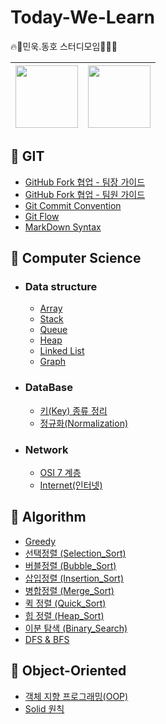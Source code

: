 # Today-We-Learn
:fire::memo:민욱.동호 스터디모임👨‍💻:fire:

| [<img src="https://user-images.githubusercontent.com/96968834/212670411-13cf791f-4629-46fe-8061-469189bdfbcc.jpg" width="100">](https://github.com/minwoogi)| [<img src="https://user-images.githubusercontent.com/96968834/212670363-ae5dbf8f-dc1a-41b2-a08e-21a6f5f345b1.jpg" width="100">](https://github.com/hamfan524) | 
| :-----------------------------------: | :---------------------------------------: |

## 📌 GIT

- [GitHub Fork 협업 - 팀장 가이드](./Git/깃-협업-팀장.md)
- [GitHub Fork 협업 - 팀원 가이드](./Git/깃-협업-팀원.md)
- [Git Commit Convention](./Git/커밋컨벤션.md)
- [Git Flow](./Git/Git-Flow.md)
- [MarkDown Syntax](./Git/MarkDown.md)

## 📌 Computer Science

- ### Data structure
    - [Array](./Computer%20Science/Data%20Structure/Array.md)
    - [Stack](./Computer%20Science/Data%20Structure/Stack.md)
    - [Queue](./Computer%20Science/Data%20Structure/Queue.md)
    - [Heap](./Computer%20Science/Data%20Structure/Heap.md)
    - [Linked List](./Computer%20Science/Data%20Structure/LinkedList.md)
    - [Graph](./Computer%20Science/Data%20Structure/Graph.md)

- ### DataBase
    - [키(Key) 종류 정리](./Computer%20Science/DataBase/DB_Key.md)
    - [정규화(Normalization)](./Computer%20Science/DataBase/Normalization.md)

- ### Network
    - [OSI 7 계층](./Computer%20Science/Network/OSI_7_Layer.md)
    - [Internet(인터넷)](./Computer%20Science/Network/Internet.md)


## 📌 Algorithm

- [Greedy](./Algorithm/Greedy.md)
- [선택정렬 (Selection_Sort)](./Algorithm/Selection_Sort.md)
- [버블정렬 (Bubble_Sort)](./Algorithm/Bubble_Sort.md)
- [삽입정렬 (Insertion_Sort)](./Algorithm/Insertion_Sort.md)
- [병합정렬 (Merge_Sort)](./Algorithm/Merge_Sort.md)
- [퀵 정렬 (Quick_Sort)](./Algorithm/Quick_Sort.md)
- [힙 정렬 (Heap_Sort)](./Algorithm/Heap_Sort.md)
- [이분 탐색 (Binary_Search)](./Algorithm/Binary_Search.md)
- [DFS & BFS](./Algorithm/DFS%26BFS.md)

## 📌 Object-Oriented

- [객체 지향 프로그래밍(OOP)](./Object-Oriented/OOP.md)
- [Solid 원칙](./Object-Oriented/Solid.md)
